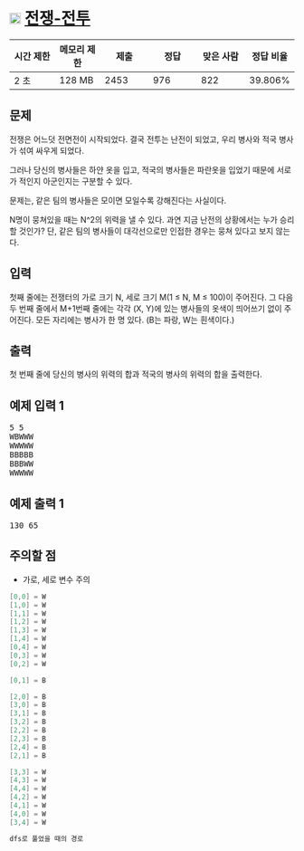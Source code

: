 # <img src="https://d2gd6pc034wcta.cloudfront.net/tier/10.svg" class="solvedac-tier" width="20px"> [전쟁-전투](https://www.acmicpc.net/problem/1303)

<div class="col-md-12">
			<div class="table-responsive">
				<table class="table" id="problem-info">
				<thead>
				<tr>
									<th style="width:16%;">시간 제한</th>
					<th style="width:16%;">메모리 제한</th>
					<th style="width:17%;">제출</th>
					<th style="width:17%;">정답</th>
					<th style="width:17%;">맞은 사람</th>
					<th style="width:17%;">정답 비율</th>
								</tr>
				</thead>
				<tbody>
				<tr>
				<td>2 초 </td>
				<td>128 MB</td>
									<td>2453</td>
					<td>976</td>
					<td>822</td>
					<td>39.806%</td>
								</tr>
				</tbody>
				</table>
			</div>
</div>
    
## 문제
전쟁은 어느덧 전면전이 시작되었다. 결국 전투는 난전이 되었고, 우리 병사와 적국 병사가 섞여 싸우게 되었다.

그러나 당신의 병사들은 하얀 옷을 입고, 적국의 병사들은 파란옷을 입었기 때문에 서로가 적인지 아군인지는 구분할 수 있다.

문제는, 같은 팀의 병사들은 모이면 모일수록 강해진다는 사실이다.

N명이 뭉쳐있을 때는 N^2의 위력을 낼 수 있다. 과연 지금 난전의 상황에서는 누가 승리할 것인가? 단, 같은 팀의 병사들이 대각선으로만 인접한 경우는 뭉쳐 있다고 보지 않는다.

## 입력
첫째 줄에는 전쟁터의 가로 크기 N, 세로 크기 M(1 ≤ N, M ≤ 100)이 주어진다. 그 다음 두 번째 줄에서 M+1번째 줄에는 각각 (X, Y)에 있는 병사들의 옷색이 띄어쓰기 없이 주어진다. 모든 자리에는 병사가 한 명 있다. (B는 파랑, W는 흰색이다.)

## 출력
첫 번째 줄에 당신의 병사의 위력의 합과 적국의 병사의 위력의 합을 출력한다.

<div class="col-md-12">
				<div class="row">
					<div class="col-md-6">
						<section id="sampleinput1">
						<div class="headline">
						<h2>예제 입력 1
						</h2>
						</div>
						<pre class="sampledata" id="sample-input-1">5 5
WBWWW
WWWWW
BBBBB
BBBWW
WWWWW
</pre>
						</section>
					</div>
					<div class="col-md-6">
						<section id="sampleoutput1">
						<div class="headline">
						<h2>예제 출력 1
						</h2>
						</div>
						<pre class="sampledata" id="sample-output-1">130 65
</pre>
						</section>
					</div>
									</div>
</div>

## 주의할 점
 - 가로, 세로 변수 주의

```java
[0,0] = W
[1,0] = W
[1,1] = W
[1,2] = W
[1,3] = W
[1,4] = W
[0,4] = W
[0,3] = W
[0,2] = W

[0,1] = B

[2,0] = B
[3,0] = B
[3,1] = B
[3,2] = B
[2,2] = B
[2,3] = B
[2,4] = B
[2,1] = B

[3,3] = W
[4,3] = W
[4,4] = W
[4,2] = W
[4,1] = W
[4,0] = W
[3,4] = W

dfs로 풀었을 때의 경로
```
